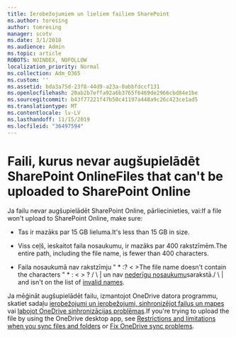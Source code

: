 ```yaml
---
title: Ierobežojumiem un lieliem failiem SharePoint
ms.author: toresing
author: tomresing
manager: scotv
ms.date: 3/1/2018
ms.audience: Admin
ms.topic: article
ROBOTS: NOINDEX, NOFOLLOW
localization_priority: Normal
ms.collection: Adm_O365
ms.custom: ''
ms.assetid: bda3a75d-23f8-44d9-a23a-0abbfdccf131
ms.openlocfilehash: 20ab2b7effa92a6b3765f6469de2966cbd84e1be
ms.sourcegitcommit: b43f77221f47b50c41197a448a9c26c423ce1ad5
ms.translationtype: MT
ms.contentlocale: lv-LV
ms.lasthandoff: 11/15/2019
ms.locfileid: "36497594"
---
```

# <a name="files-that-cant-be-uploaded-to-sharepoint-online"></a><span data-ttu-id="d3527-102">Faili, kurus nevar augšupielādēt SharePoint Online</span><span class="sxs-lookup"><span data-stu-id="d3527-102">Files that can't be uploaded to SharePoint Online</span></span>

<span data-ttu-id="d3527-103">Ja failu nevar augšupielādēt SharePoint Online, pārliecinieties, vai:</span><span class="sxs-lookup"><span data-stu-id="d3527-103">If a file won't upload to SharePoint Online, make sure:</span></span>
  
- <span data-ttu-id="d3527-104">Tas ir mazāks par 15 GB lieluma.</span><span class="sxs-lookup"><span data-stu-id="d3527-104">It's less than 15 GB in size.</span></span>
    
- <span data-ttu-id="d3527-105">Viss ceļš, ieskaitot faila nosaukumu, ir mazāks par 400 rakstzīmēm.</span><span class="sxs-lookup"><span data-stu-id="d3527-105">The entire path, including the file name, is fewer than 400 characters.</span></span>
    
- <span data-ttu-id="d3527-106">Faila nosaukumā nav rakstzīmju " \* :? \< \></span><span class="sxs-lookup"><span data-stu-id="d3527-106">The file name doesn't contain the characters " \* : \< \> ?</span></span> <span data-ttu-id="d3527-107">/ \ | un nav [nederīgu nosaukumu](https://go.microsoft.com/fwlink/?linkid=866430)sarakstā.</span><span class="sxs-lookup"><span data-stu-id="d3527-107">/ \ | and isn't on the list of [invalid names](https://go.microsoft.com/fwlink/?linkid=866430).</span></span>
    
<span data-ttu-id="d3527-108">Ja mēģināt augšupielādēt failu, izmantojot OneDrive datora programmu, skatiet sadaļu [ierobežojumi un ierobežojumi, sinhronizējot failus un mapes](http://go.microsoft.com/fwlink/p/?LinkID=717734) vai [labojot OneDrive sinhronizācijas problēmas](https://go.microsoft.com/fwlink/?linkid=866431).</span><span class="sxs-lookup"><span data-stu-id="d3527-108">If you're trying to upload the file by using the OneDrive desktop app, see [Restrictions and limitations when you sync files and folders](http://go.microsoft.com/fwlink/p/?LinkID=717734) or [Fix OneDrive sync problems](https://go.microsoft.com/fwlink/?linkid=866431).</span></span>
  

